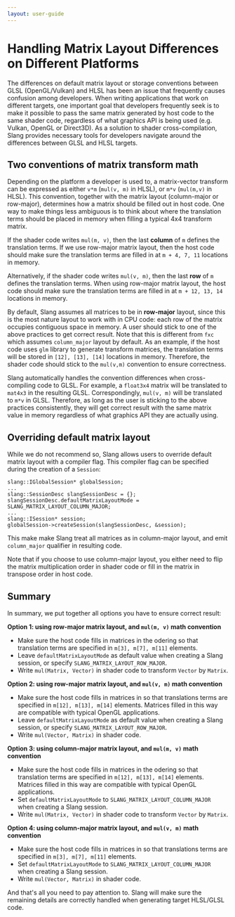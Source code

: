 ```yaml
---
layout: user-guide
---
```


Handling Matrix Layout Differences on Different Platforms
============================

The differences on default matrix layout or storage conventions between GLSL (OpenGL/Vulkan) and HLSL has been an issue that frequently causes confusion among developers. When writing applications that work on different targets, one important goal that developers frequently seek is to make it possible to pass the same matrix generated by host code to the same shader code, regardless of what graphics API is being used (e.g. Vulkan, OpenGL or Direct3D). As a solution to shader cross-compilation, Slang provides necessary tools for developers navigate around the differences between GLSL and HLSL targets.

Two conventions of matrix transform math
-------------------------
Depending on the platform a developer is used to, a matrix-vector transform can be expressed as either `v*m` (`mul(v, m)` in HLSL), or `m*v` (`mul(m,v)` in HLSL). This convention, together with the matrix layout (column-major or row-major), determines how a matrix should be filled out in host code. One way to make things less ambiguous is to think about where the translation terms should be placed in memory when filling a typical 4x4 transform matrix.

If the shader code writes `mul(m, v)`, then the last **column** of `m` defines the translation terms. If we use row-major matrix layout, then the host code should make sure the translation terms are filled in at `m + 4, 7, 11` locations in memory.

Alternatively, if the shader code writes `mul(v, m)`, then the last **row** of `m` defines the translation terms. When using row-major matrix layout, the host code should make sure the translation terms are filled in at `m + 12, 13, 14` locations in memory.

By default, Slang assumes all matrices to be in **row-major** layout, since this is the most nature layout to work with in CPU code: each row of the matrix occupies contiguous space in memory. A user should stick to one of the above practices to get correct result. Note that this is different from `fxc` which assumes `column_major` layout by default. As an example, if the host code uses `glm` library to generate transform matrices, the translation terms will be stored in `[12], [13], [14]` locations in memory. Therefore, the shader code should stick to the `mul(v,m)` convention to ensure correctness.

Slang automatically handles the convention differences when cross-compiling code to GLSL. For example, a `float3x4` matrix will be translated to `mat4x3` in the resulting GLSL. Correspondingly, `mul(v, m)` will be translated to `m*v` in GLSL. Therefore, as long as the user is sticking to the above practices consistently, they will get correct result with the same matrix value in memory regardless of what graphics API they are actually using.

Overriding default matrix layout
--------------------------

While we do not recommend so, Slang allows users to override default matrix layout with a compiler flag. This compiler flag can be specified during the creation of a `Session`:
```
slang::IGlobalSession* globalSession;
...
slang::SessionDesc slangSessionDesc = {};
slangSessionDesc.defaultMatrixLayoutMode = SLANG_MATRIX_LAYOUT_COLUMN_MAJOR;
...
slang::ISession* session;
globalSession->createSession(slangSessionDesc, &session);
```

This make make Slang treat all matrices as in column-major layout, and emit `column_major` qualifier in resulting code.

Note that if you choose to use column-major layout, you either need to flip the matrix multiplication order in shader code or fill in the matrix in transpose order in host code.

Summary
-------------

In summary, we put together all options you have to ensure correct result:

**Option 1: using row-major matrix layout, and `mul(m, v)` math convention**

- Make sure the host code fills in matrices in the odering so that translation terms are specified in `m[3], m[7], m[11]` elements.
- Leave `defaultMatrixLayoutMode` as default value when creating a Slang session, or specify `SLANG_MATRIX_LAYOUT_ROW_MAJOR`.
- Write `mul(Matrix, Vector)` in shader code to transform `Vector` by `Matrix`.

**Option 2: using row-major matrix layout, and `mul(v, m)` math convention**

- Make sure the host code fills in matrices in so that translations terms are specified in `m[12], m[13], m[14]` elements. Matrices filled in this way are compatible with typical OpenGL applications.
- Leave `defaultMatrixLayoutMode` as default value when creating a Slang session, or specify `SLANG_MATRIX_LAYOUT_ROW_MAJOR`.
- Write `mul(Vector, Matrix)` in shader code.

**Option 3: using column-major matrix layout, and `mul(m, v)` math convention**

- Make sure the host code fills in matrices in the odering so that translation terms are specified in `m[12], m[13], m[14]` elements. Matrices filled in this way are compatible with typical OpenGL applications.
- Set `defaultMatrixLayoutMode` to `SLANG_MATRIX_LAYOUT_COLUMN_MAJOR` when creating a Slang session.
- Write `mul(Matrix, Vector)` in shader code to transform `Vector` by `Matrix`.

**Option 4: using column-major matrix layout, and `mul(v, m)` math convention**

- Make sure the host code fills in matrices in so that translations terms are specified in `m[3], m[7], m[11]` elements.
- Set `defaultMatrixLayoutMode` to `SLANG_MATRIX_LAYOUT_COLUMN_MAJOR` when creating a Slang session.
- Write `mul(Vector, Matrix)` in shader code.

And that's all you need to pay attention to. Slang will make sure the remaining details are correctly handled when generating target HLSL/GLSL code.
